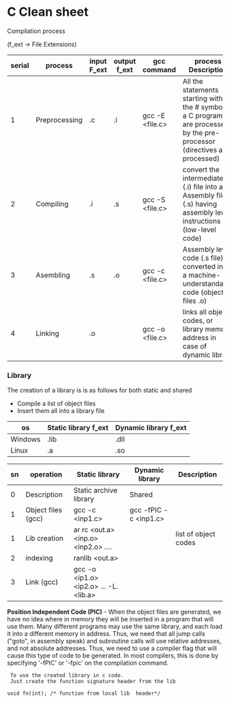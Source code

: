 # C Clean sheet


Compilation process

(f_ext -> File Extensions)

serial  |               process       | input F_ext  | output f_ext  |      gcc command          |  process  Description
--------|-----------------------------|--------------|---------------|---------------------------|---------------------------------
1       | Preprocessing               | .c           | .i            | gcc -E <file.c>           | All the statements starting with the # symbol in a C program are processed by the pre-processor (directives are processed)
2       | Compiling                   | .i           | .s            | gcc -S <file.c>           | convert the intermediate (.i) file into an Assembly file (.s) having assembly level instructions (low-level code)
3       | Asembling                   | .s           | .o            | gcc -c <file.c>           | Assembly level code (.s file) is converted into a machine-understandable code (object files .o)
4       | Linking                     | .o           |               | gcc -o <file.c>           | links all object codes, or library memory address in case of dynamic library



### Library
The creation of a library is is as follows for both static and shared
* Compile a list of object files
* Insert them all into a library file

os            | Static library f_ext  | Dynamic library f_ext
--------------|-----------------------|------------------------
Windows       | .lib                  | .dll
Linux         | .a                    | .so

sn        |     operation     |          Static library                           |       Dynamic library     | Description
----------|-------------------|---------------------------------------------------|---------------------------|------------------------
0         | Description       | Static archive library                            |      Shared                     |
1         | Object files (gcc)| gcc -c <inp1.c>                                   | gcc -fPIC -c <inp1.c>
1         | Lib creation      | ar rc <out.a> <inp.o> <inp2.o> ....              |                             | list of object codes 
2         | indexing          | ranlib <out.a>                      
3         | Link (gcc)        | gcc -o <out> <ip1.o> <ip2.o> ...  -L. <lib.a> 


**Position Independent Code (PIC)** - When the object files are generated, we have no idea where in memory they will be inserted in a program that will use them. Many different programs may use the same library, and each load it into a different memory in address. Thus, we need that all jump calls ("goto", in assembly speak) and subroutine calls will use relative addresses, and not absolute addresses. Thus, we need to use a compiler flag that will cause this type of code to be generated.
In most compilers, this is done by specifying '-fPIC' or '-fpic' on the compilation command.

```
 To use the created library in c code.
 Just create the function signature header from the lib

void fn(int); /* function from local lib  header*/

```
  



